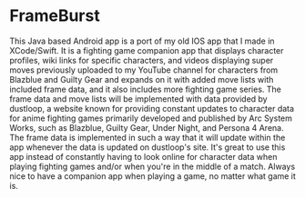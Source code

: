 # FrameBurst
This Java based Android app is a port of my old IOS app that I made in XCode/Swift. It is a fighting game companion app that displays character profiles, wiki links for specific characters, and videos displaying super moves previously uploaded to my YouTube channel for characters from Blazblue and Guilty Gear and expands on it with added move lists with included frame data, and it also includes more fighting game series. The frame data and move lists will be implemented with data provided by dustloop, a website known for providing constant updates to character data for anime fighting games primarily developed and published by Arc System Works, such as Blazblue, Guilty Gear, Under Night, and Persona 4 Arena. The frame data is implemented in such a way that it will update within the app whenever the data is updated on dustloop's site. It's great to use this app instead of constantly having to look online for character data when playing fighting games and/or when you're in the middle of a match. Always nice to have a companion app when playing a game, no matter what game it is.
